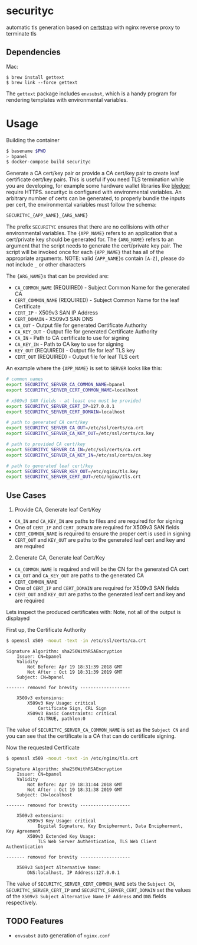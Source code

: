 # securityc

automatic tls generation based on [certstrap](https://github.com/square/certstrap)
with nginx reverse proxy to terminate tls

## Dependencies

Mac:

```
$ brew install gettext
$ brew link --force gettext
```

The `gettext` package includes `envsubst`, which is a handy program
for rendering templates with environmental variables.

# Usage

Building the container

```bash
$ basename $PWD
> bpanel
$ docker-compose build securityc
```

Generate a CA cert/key pair or provide a CA cert/key pair to create leaf certificate cert/key pairs.
This is useful if you need TLS termination while you are developing, for example some hardware
wallet libraries like [bledger](https://github.com/bcoin-org/bledger) require HTTPS.
securityc is configured with environmental variables. An arbitrary number of certs can be generated,
to properly bundle the inputs per cert, the environmental variables must follow the schema:

```bash
SECURITYC_{APP_NAME}_{ARG_NAME}
```

The prefix `SECURITYC` ensures that there are no collisions with other environmental variables.
The `{APP_NAME}` refers to an application that a cert/private key should be generated for.
The `{ARG_NAME}` refers to an argument that the script needs to generate the cert/private key pair.
The script will be invoked once for each `{APP_NAME}` that has all of the appropriate arguments.
NOTE: valid `{APP_NAME}`s contain `[A-Z]`, please do not include `_` or other characters

The `{ARG_NAME}`s that can be provided are:

- `CA_COMMON_NAME` (REQUIRED) - Subject Common Name for the generated CA
- `CERT_COMMON_NAME` (REQUIRED) - Subject Common Name for the leaf Certificate
- `CERT_IP` - X509v3 SAN IP Address
- `CERT_DOMAIN` - X509v3 SAN DNS
- `CA_OUT` - Output file for generated Certificate Authority
- `CA_KEY_OUT` - Output file for generated Certificate Authority
- `CA_IN` - Path to CA certificate to use for signing
- `CA_KEY_IN` - Path to CA key to use for signing
- `KEY_OUT` (REQUIRED) - Output file for leaf TLS key
- `CERT_OUT` (REQUIRED) - Output file for leaf TLS cert

An example where the `{APP_NAME}` is set to `SERVER` looks like this:

```bash
# common names
export SECURITYC_SERVER_CA_COMMON_NAME=bpanel
export SECURITYC_SERVER_CERT_COMMON_NAME=localhost

# x509v3 SAN fields - at least one must be provided
export SECURITYC_SERVER_CERT_IP=127.0.0.1
export SECURITYC_SERVER_CERT_DOMAIN=localhost

# path to generated CA cert/key
export SECURITYC_SERVER_CA_OUT=/etc/ssl/certs/ca.crt
export SECURITYC_SERVER_CA_KEY_OUT=/etc/ssl/certs/ca.key

# path to provided CA cert/key
export SECURITYC_SERVER_CA_IN=/etc/ssl/certs/ca.crt
export SECURITYC_SERVER_CA_KEY_IN=/etc/ssl/certs/ca.key

# path to generated leaf cert/key
export SECURITYC_SERVER_KEY_OUT=/etc/nginx/tls.key
export SECURITYC_SERVER_CERT_OUT=/etc/nginx/tls.crt
```

## Use Cases

1. Provide CA, Generate leaf Cert/Key
  - `CA_IN` and `CA_KEY_IN` are paths to files and are required for for signing
  - One of `CERT_IP` and `CERT_DOMAIN` are required for X509v3 SAN fields
  - `CERT_COMMON_NAME` is required to ensure the proper cert is used in signing
  - `CERT_OUT` and `KEY_OUT` are paths to the generated leaf cert and key and are required
2. Generate CA, Generate leaf Cert/Key
  - `CA_COMMON_NAME` is required and will be the CN for the generated CA cert
  - `CA_OUT` and `CA_KEY_OUT` are paths to the generated CA
  - `CERT_COMMON_NAME` 
  - One of `CERT_IP` and `CERT_DOMAIN` are required for X509v3 SAN fields
  - `CERT_OUT` and `KEY_OUT` are paths to the generated leaf cert and key and are required


Lets inspect the produced certificates with:
Note, not all of the output is displayed

First up, the Certificate Authority

```bash
$ openssl x509 -noout -text -in /etc/ssl/certs/ca.crt
```

```
Signature Algorithm: sha256WithRSAEncryption
    Issuer: CN=bpanel
    Validity
        Not Before: Apr 19 18:31:39 2018 GMT
        Not After : Oct 19 18:31:39 2019 GMT
    Subject: CN=bpanel

------- removed for brevity -------------------

    X509v3 extensions:
        X509v3 Key Usage: critical
            Certificate Sign, CRL Sign
        X509v3 Basic Constraints: critical
            CA:TRUE, pathlen:0
```

The value of `SECURITYC_SERVER_CA_COMMON_NAME`
is set as the `Subject CN` and you can see that the certificate is a CA that
can do certificate signing.


Now the requested Certificate

```bash
$ openssl x509 -noout -text -in /etc/nginx/tls.crt
```

```
Signature Algorithm: sha256WithRSAEncryption
    Issuer: CN=bpanel
    Validity
        Not Before: Apr 19 18:31:44 2018 GMT
        Not After : Oct 19 18:31:38 2019 GMT
    Subject: CN=localhost

------- removed for brevity -------------------

    X509v3 extensions:
        X509v3 Key Usage: critical
            Digital Signature, Key Encipherment, Data Encipherment, Key Agreement
        X509v3 Extended Key Usage:
            TLS Web Server Authentication, TLS Web Client Authentication

------- removed for brevity -------------------

    X509v3 Subject Alternative Name:
        DNS:localhost, IP Address:127.0.0.1
```

The value of `SECURITYC_SERVER_CERT_COMMON_NAME` sets the `Subject CN`, 
`SECURITYC_SERVER_CERT_IP` and `SECURITYC_SERVER_CERT_DOMAIN` set the values
of the `X509v3 Subject Alternative Name` `IP Address` and `DNS` fields
respectively.

## TODO Features

- `envsubst` auto generation of `nginx.conf`

